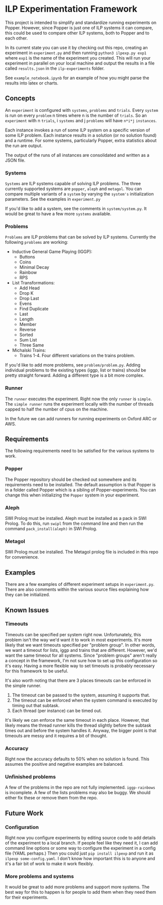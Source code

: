 # ILP Experimentation Framework
This project is intended to simplify and standardize running experiments on Popper. However, since Popper is just one of ILP systems it can compare, this could be used to compare other ILP systems, both to Popper and to each other.

In its current state you can use it by checking out this repo, creating an experiment in `experiment.py` and then running `python3 ilpexp.py exp1` where `exp1` is the name of the experiment you created. This will run your experiment in parallel on your local machine and output the results in a file called `results.json` in the `ilp-experiments` folder.

See `example_notebook.ipynb` for an example of how you might parse the results into latex or charts.

## Concepts
An `experiment` is configured with `systems`, `problems` and `trials`. Every `system` is run on every `problem` n times where n is the number of `trials`. So an `experiment` with n `trials`, i `systems` and j `problems` will have `n*i*j` `instances`.

Each instance invokes a run of some ILP system on a specific version of some ILP problem. Each instance results in a solution (or no solution found) and a runtime. For some systems, particularly Popper, extra statistics about the run are output.

The output of the runs of all instances are consolidated and written as a JSON file.

### Systems
`Systems` are ILP systems capable of solving ILP problems. The three currently supported systems are `popper`, `aleph` and `metagol`. You can compare multiple variants of a `system` by varying the `system's` initialization parameters. See the examples in `experiment.py`

If you'd like to add a system, see the comments in `system/system.py`. It would be great to have a few more `systems` available.

### Problems
`Problems` are ILP problems that can be solved by ILP systems. Currently the following `problems` are working:

* Inductive General Game Playing (IGGP):
  * Buttons
  * Coins
  * Minimal Decay
  * Rainbow
  * RPS
* List Transformations:
  * Add Head
  * Drop K
  * Drop Last
  * Evens
  * Find Duplicate
  * Last
  * Length
  * Member
  * Reverse
  * Sorted
  * Sum List
  * Three Same
* Michalski Trains:
  * Trains 1-4. Four different variations on the trains problem.

If you'd like to add more problems, see `problem/problem.py`. Adding individual problems to the existing types (iggp, list or trains) should be pretty straight forward. Adding a different type is a bit more complex.

### Runner
The `runner` executes the experiment. Right now the only `runner` is `simple`. The `simple runner` runs the experiment locally with the number of threads capped to half the number of cpus on the machine. 

In the future we can add runners for running experiments on Oxford ARC or AWS.

## Requirements
The following requirements need to be satisfied for the various systems to work.

### Popper
The Popper repository should be checked out somewhere and its requirements need to be installed. The default assumption is that Popper is in a folder called Popper which is a sibling of Popper-experiments. You can change this when initializing the `Popper` system in your experiment.

### Aleph
SWI Prolog must be installed. Aleph must be installed as a pack in SWI Prolog. To do this, run `swipl` from the command line and then run the command `pack_install(aleph)` in SWI Prolog.

### Metagol
SWI Prolog must be installed. The Metagol prolog file is included in this repo for convenience.

## Examples
There are a few examples of different experiment setups in `experiment.py`. There are also comments within the various source files explaining how they can be initialized.

## Known Issues
### Timeouts
Timeouts can be specified per system right now. Unfortunately, this problem isn't the way we'd want it to work in most experiments. It's more likely that we want timeouts specified per "problem group". In other words, we want a timeout for lists, iggp and trains that are different. However, we'd want the same timeout for all systems. Since "problem groups" aren't really a concept in the framework, I'm not sure how to set up this configuration so it's easy. Having a more flexible way to set timeouts is probably necessary for this framework to be useful.

It's also worth noting that there are 3 places timeouts can be enforced in the simple runner.
1. The timeout can be passed to the system, assuming it supports that.
2. The timeout can be enforced when the system command is executed by timing out that subtask.
3. Each thread (per instance) can be timed out.

It's likely we can enforce the same timeout in each place. However, that likely means the thread runner kills the thread slightly before the subtask times out and before the system handles it. Anyway, the bigger point is that timeouts are messy and it requires a bit of thought.

### Accuracy
Right now the accuracy defaults to 50% when no solution is found. This assumes the positive and negative examples are balanced.

### Unfinished problems
A few of the problems in the repo are not fully implemented. `iggp-rainbows` is incomplete. A few of the lists problems may also be buggy. We should either fix these or remove them from the repo.

## Future Work

### Configuration
Right now you configure experiments by editing source code to add details of the experiment to a local branch. If people feel like they need it, I can add command line options or some way to configure the experiment in a config file (YAML perhaps.) Then you could just `pip install ilpexp` and run it as `ilpexp some-config.yaml`. I don't know how important this is to anyone and it's a fair bit of work to make it work flexibly.

### More problems and systems
It would be great to add more problems and support more systems. The best way for this to happen is for people to add them when they need them for their experiments. 

